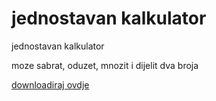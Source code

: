 # jednostavan kalkulator

jednostavan kalkulator

moze sabrat, oduzet, mnozit i dijelit dva broja


[downloadiraj ovdje](https://github.com/mubarakappa/kalkulator/blob/master/kalkulator/bin/Release/kalkulator.exe)
